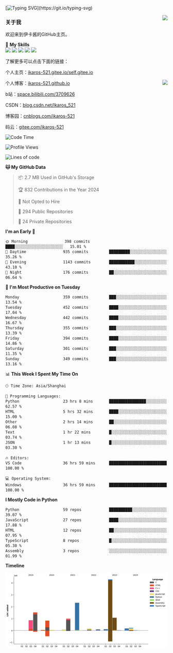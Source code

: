 [![Typing SVG](https://readme-typing-svg.herokuapp.com?size=25&duration=3000&color=8C43EA&vCenter=true&width=200&height=40&lines=Hi+Welcome+%F0%9F%91%8B%F0%9F%8F%BB;I'm+Love丶伊卡洛斯~~)](https://git.io/typing-svg)

<a href="#">
  <img align="right" src="https://github-readme-stats.vercel.app/api?username=Ikaros-521&count_private=true&show_icons=true&bg_color=15,f2f7fd,E0EAFC" />
</a>

### 关于我

欢迎来到伊卡酱的GitHub主页。

🌟 **My Skills**  
![](https://img.shields.io/badge/-C-A8B9CC?style=flat-square&logo=C&logoColor=fff)
![](https://img.shields.io/badge/-Python-3776AB?style=flat-square&logo=Python&logoColor=fff)
![](https://img.shields.io/badge/-JavaScript-F7DF1E?style=flat-square&logo=JavaScript&logoColor=fff)
![](https://img.shields.io/badge/-C++-00599C?style=flat-square&logo=Cpp&logoColor=fff)
![](https://img.shields.io/badge/-Linux-000000?style=flat-square&logo=Linux&logoColor=fff)

了解更多可以点击下面的链接：  

个人主页：[ikaros-521.gitee.io/self.gitee.io](https://ikaros-521.gitee.io/self.gitee.io/)  

<img align='right' src="https://github.com/Ikaros-521/Ikaros-521/assets/40910637/3a5e50bc-91dc-4aa5-b7a0-8b27ad1c2b33" height="330">

个人博客：[ikaros-521.github.io](https://ikaros-521.github.io/)  

b站：[space.bilibili.com/3709626](https://space.bilibili.com/3709626)  

CSDN：[blog.csdn.net/Ikaros_521](https://blog.csdn.net/Ikaros_521)  

博客园：[cnblogs.com/ikaros-521](https://www.cnblogs.com/ikaros-521)  

码云：[gitee.com/ikaros-521](https://gitee.com/ikaros-521)  


<!--START_SECTION:waka-->
![Code Time](http://img.shields.io/badge/Code%20Time-1%2C557%20hrs%2032%20mins-blue)

![Profile Views](http://img.shields.io/badge/Profile%20Views-10-blue)

![Lines of code](https://img.shields.io/badge/From%20Hello%20World%20I%27ve%20Written-12.9%20million%20lines%20of%20code-blue)

**🐱 My GitHub Data** 

> 📦 2.7 MB Used in GitHub's Storage 
 > 
> 🏆 832 Contributions in the Year 2024
 > 
> 🚫 Not Opted to Hire
 > 
> 📜 294 Public Repositories 
 > 
> 🔑 24 Private Repositories 
 > 
**I'm an Early 🐤** 

```text
🌞 Morning                398 commits         ████░░░░░░░░░░░░░░░░░░░░░   15.01 % 
🌆 Daytime                935 commits         █████████░░░░░░░░░░░░░░░░   35.26 % 
🌃 Evening                1143 commits        ███████████░░░░░░░░░░░░░░   43.10 % 
🌙 Night                  176 commits         ██░░░░░░░░░░░░░░░░░░░░░░░   06.64 % 
```
📅 **I'm Most Productive on Tuesday** 

```text
Monday                   359 commits         ███░░░░░░░░░░░░░░░░░░░░░░   13.54 % 
Tuesday                  452 commits         ████░░░░░░░░░░░░░░░░░░░░░   17.04 % 
Wednesday                442 commits         ████░░░░░░░░░░░░░░░░░░░░░   16.67 % 
Thursday                 355 commits         ███░░░░░░░░░░░░░░░░░░░░░░   13.39 % 
Friday                   394 commits         ████░░░░░░░░░░░░░░░░░░░░░   14.86 % 
Saturday                 301 commits         ███░░░░░░░░░░░░░░░░░░░░░░   11.35 % 
Sunday                   349 commits         ███░░░░░░░░░░░░░░░░░░░░░░   13.16 % 
```


📊 **This Week I Spent My Time On** 

```text
🕑︎ Time Zone: Asia/Shanghai

💬 Programming Languages: 
Python                   23 hrs 8 mins       ████████████████░░░░░░░░░   62.57 % 
HTML                     5 hrs 32 mins       ████░░░░░░░░░░░░░░░░░░░░░   15.00 % 
Other                    2 hrs 14 mins       ██░░░░░░░░░░░░░░░░░░░░░░░   06.08 % 
Text                     1 hr 22 mins        █░░░░░░░░░░░░░░░░░░░░░░░░   03.74 % 
JSON                     1 hr 13 mins        █░░░░░░░░░░░░░░░░░░░░░░░░   03.30 % 

🔥 Editors: 
VS Code                  36 hrs 59 mins      █████████████████████████   100.00 % 

💻 Operating System: 
Windows                  36 hrs 59 mins      █████████████████████████   100.00 % 
```

**I Mostly Code in Python** 

```text
Python                   59 repos            ██████████░░░░░░░░░░░░░░░   39.07 % 
JavaScript               27 repos            ████░░░░░░░░░░░░░░░░░░░░░   17.88 % 
HTML                     12 repos            ██░░░░░░░░░░░░░░░░░░░░░░░   07.95 % 
TypeScript               8 repos             █░░░░░░░░░░░░░░░░░░░░░░░░   05.30 % 
Assembly                 3 repos             ░░░░░░░░░░░░░░░░░░░░░░░░░   01.99 % 
```



**Timeline**

![Lines of Code chart](https://raw.githubusercontent.com/Ikaros-521/Ikaros-521/main/assets/bar_graph.png)


<!--END_SECTION:waka-->


<!--
**Ikaros-521/Ikaros-521** is a ✨ _special_ ✨ repository because its `README.md` (this file) appears on your GitHub profile.

Here are some ideas to get you started:

- 🔭 I’m currently working on ...
- 🌱 I’m currently learning ...
- 👯 I’m looking to collaborate on ...
- 🤔 I’m looking for help with ...
- 💬 Ask me about ...
- 📫 How to reach me: ...
- 😄 Pronouns: ...
- ⚡ Fun fact: ...
-->
